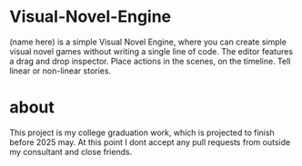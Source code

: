 # Visual-Novel-Engine
(name here) is a simple Visual Novel Engine, where you can create simple visual novel games without writing a single line of code.
The editor features a drag and drop inspector. Place actions in the scenes, on the timeline. Tell linear or non-linear stories.

# about
This project is my college graduation work, which is projected to finish before 2025 may.
At this point I dont accept any pull requests from outside my consultant and close friends.